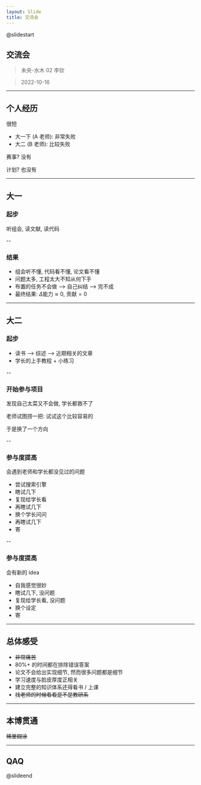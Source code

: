 ```yaml
---
layout: Slide
title: 交流会
---
```


@slidestart

## 交流会

> 未央-水木 02 李钦

> 2022-10-16

---

## 个人经历

很短

- 大一下 (A 老师): 非常失败
- 大二 (B 老师): 比较失败

赛事? 没有

计划? 也没有

---

## 大一

### 起步

听组会, 读文献, 读代码

--

### 结果

- 组会听不懂, 代码看不懂, 论文看不懂
- 问题太多, 工程太大不知从何下手
- 布置的任务不会做 --> 自己纠结 --> 完不成
- 最终结果: $\Delta{\text{能力}} \approx 0$, $\text{贡献} = 0$

---

## 大二

### 起步

- 读书 --> 综述 --> 近期相关的文章
- 学长的上手教程 + 小练习

--

### 开始参与项目

发现自己太菜又不会做, 学长都救不了

老师试图捞一把: 试试这个比较容易的

于是换了一个方向

--

### 参与度提高

会遇到老师和学长都没见过的问题

- 尝试搜索引擎
- 瞎试几下
- 复现给学长看
- 再瞎试几下
- 换个学长问问
- 再瞎试几下
- 寄

--

### 参与度提高

会有新的 idea

- 自我感觉很妙
- 瞎试几下, 没问题
- 复现给学长看, 没问题
- 换个设定
- 寄

---

## 总体感受

- ~~非常痛苦~~
- 80%+ 的时间都在排除错误答案
- 论文不会给出实现细节, 然而很多问题都是细节
- 学习速度与脸皮厚度正相关
- 建立完整的知识体系还得看书 / 上课
- ~~找老师的时候看看是不是教研系~~

---

## 本博贯通

~~稀里糊涂~~

---

## QAQ

@slideend
